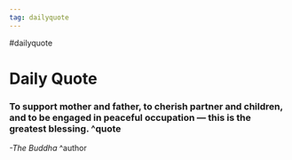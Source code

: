 ```yaml
---
tag: dailyquote
---
```


#dailyquote

# Daily Quote

### To support mother and father, to cherish partner and children, and to be engaged in peaceful occupation — this is the greatest blessing. ^quote
*-The Buddha* ^author
